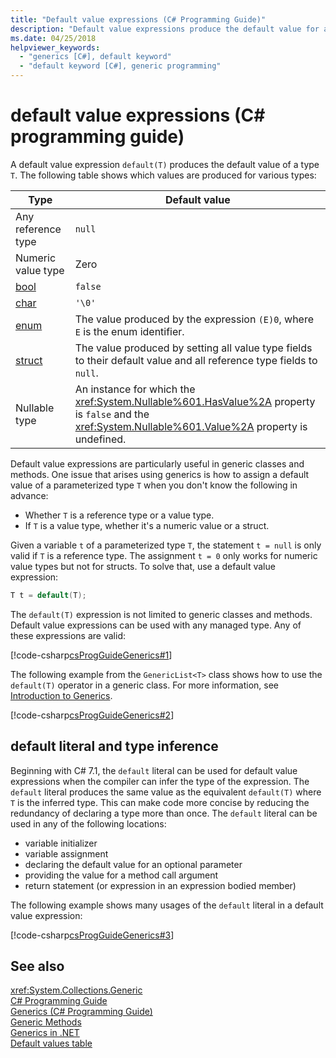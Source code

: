 ```yaml
---
title: "Default value expressions (C# Programming Guide)"
description: "Default value expressions produce the default value for any reference type or value type"
ms.date: 04/25/2018
helpviewer_keywords: 
  - "generics [C#], default keyword"
  - "default keyword [C#], generic programming"
---
```

# default value expressions (C# programming guide)

A default value expression `default(T)` produces the default value of a type `T`. The following table shows which values are produced for various types:


|Type|Default value|
|---------|---------|
|Any reference type|`null`|
|Numeric value type|Zero|
|[bool](../../language-reference/keywords/bool.md)|`false`|
|[char](../../language-reference/keywords/char.md)|`'\0'`|
|[enum](../../language-reference/keywords/enum.md)|The value produced by the expression `(E)0`, where `E` is the enum identifier.|
|[struct](../../language-reference/keywords/struct.md)|The value produced by setting all value type fields to their default value and all reference type fields to `null`.|
|Nullable type|An instance for which the <xref:System.Nullable%601.HasValue%2A> property is `false` and the <xref:System.Nullable%601.Value%2A> property is undefined.|

Default value expressions are particularly useful in generic classes and methods. One issue that arises using generics is how to assign a default value of a parameterized type `T` when you don't know the following in advance:

- Whether `T` is a reference type or a value type.
- If `T` is a value type, whether it's a numeric value or a struct.

 Given a variable `t` of a parameterized type `T`, the statement `t = null` is only valid if `T` is a reference type. The assignment `t = 0` only works for numeric value types but not for structs. To solve that, use a default value expression:

```csharp
T t = default(T);
```

The `default(T)` expression is not limited to generic classes and methods. Default value expressions can be used with any managed type. Any of these expressions are valid:

 [!code-csharp[csProgGuideGenerics#1](../../../../samples/snippets/csharp/programming-guide/statements-expressions-operators/default-value-expressions.cs)]

 The following example from the `GenericList<T>` class shows how to use the `default(T)` operator in a generic class. For more information, see [Introduction to Generics](../generics/introduction-to-generics.md).

 [!code-csharp[csProgGuideGenerics#2](../../../../samples/snippets/csharp/VS_Snippets_VBCSharp/csProgGuideGenerics/CS/Generics.cs#Snippet41)]

## default literal and type inference

Beginning with C# 7.1, the `default` literal can be used for default value expressions when the compiler can infer the type of the expression. The `default` literal produces the same value as the equivalent `default(T)` where `T` is the inferred type. This can make code more concise by reducing the redundancy of declaring a type more than once. The `default` literal can be used in any of the following locations:

- variable initializer
- variable assignment
- declaring the default value for an optional parameter
- providing the value for a method call argument
- return statement (or expression in an expression bodied member)

The following example shows many usages of the `default` literal in a default value expression:

[!code-csharp[csProgGuideGenerics#3](../../../../samples/snippets/csharp/programming-guide/statements-expressions-operators/default-literal.cs)]

## See also

 <xref:System.Collections.Generic>  
 [C# Programming Guide](../index.md)  
 [Generics (C# Programming Guide)](../generics/index.md)  
 [Generic Methods](../generics/generic-methods.md)  
 [Generics in .NET](~/docs/standard/generics/index.md)  
 [Default values table](../../language-reference/keywords/default-values-table.md)
